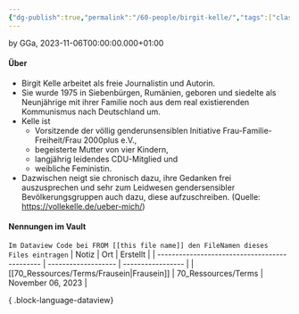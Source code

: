 ```yaml
---
{"dg-publish":true,"permalink":"/60-people/birgit-kelle/","tags":["class/people"],"noteIcon":""}
---
```


by GGa, 2023-11-06T00:00:00.000+01:00
 
#### Über
- Birgit Kelle arbeitet als freie Journalistin und Autorin. 
- Sie wurde 1975 in Siebenbürgen, Rumänien, geboren und siedelte als Neunjährige mit ihrer Familie noch aus dem real existierenden Kommunismus nach Deutschland um.
- Kelle ist 
	- Vorsitzende der völlig genderunsensiblen Initiative Frau-Familie-Freiheit/Frau 2000plus e.V., 
	- begeisterte Mutter von vier Kindern, 
	- langjährig leidendes CDU-Mitglied und 
	- weibliche Feministin. 
- Dazwischen neigt sie chronisch dazu, ihre Gedanken frei auszusprechen und sehr zum Leidwesen gendersensibler Bevölkerungsgruppen auch dazu, diese aufzuschreiben.
(Quelle: https://vollekelle.de/ueber-mich/)

#### Nennungen im Vault
`Im Dataview Code bei FROM [[this file name]] den FileNamen dieses Files eintragen` 
| Notiz                                         | Ort                 | Erstellt          |
| --------------------------------------------- | ------------------- | ----------------- |
| [[70_Ressources/Terms/Frausein\|Frausein]] | 70_Ressources/Terms | November 06, 2023 |

{ .block-language-dataview}
